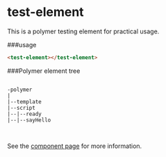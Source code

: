 test-element
================

This is a polymer testing element for practical usage.

###usage
```html
<test-element></test-element>
```

###Polymer element tree
<pre>
<code>
-polymer
|
|--template
|--script
|--|--ready
|--|--sayHello

</code>
</pre>

See the [component page](http://polymerlabs.github.io/seed-element) for more information.
